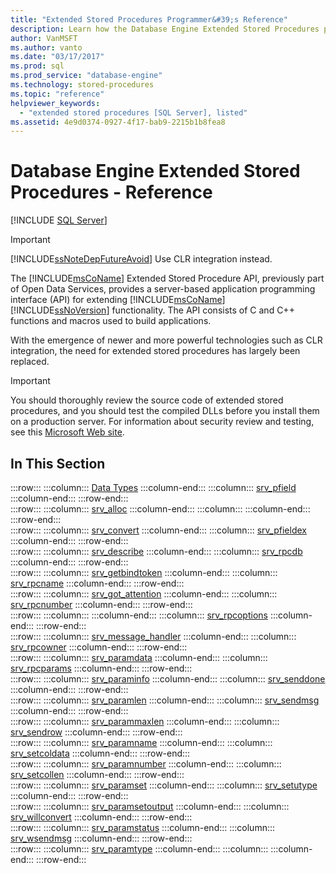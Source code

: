 ```yaml
---
title: "Extended Stored Procedures Programmer&#39;s Reference"
description: Learn how the Database Engine Extended Stored Procedures provide a server-based application programming interface (API) for expanding SQL Server functionality.
author: VanMSFT
ms.author: vanto
ms.date: "03/17/2017"
ms.prod: sql
ms.prod_service: "database-engine"
ms.technology: stored-procedures
ms.topic: "reference"
helpviewer_keywords:
  - "extended stored procedures [SQL Server], listed"
ms.assetid: 4e9d0374-0927-4f17-bab9-2215b1b8fea8
---
```

# Database Engine Extended Stored Procedures - Reference
 [!INCLUDE [SQL Server](../../includes/applies-to-version/sqlserver.md)]
    
> [!IMPORTANT]  
>  [!INCLUDE[ssNoteDepFutureAvoid](../../includes/ssnotedepfutureavoid-md.md)] Use CLR integration instead.  
  
 The [!INCLUDE[msCoName](../../includes/msconame-md.md)] Extended Stored Procedure API, previously part of Open Data Services, provides a server-based application programming interface (API) for extending [!INCLUDE[msCoName](../../includes/msconame-md.md)] [!INCLUDE[ssNoVersion](../../includes/ssnoversion-md.md)] functionality. The API consists of C and C++ functions and macros used to build applications.  
  
 With the emergence of newer and more powerful technologies such as CLR integration, the need for extended stored procedures has largely been replaced.  
  
> [!IMPORTANT]  
>  You should thoroughly review the source code of extended stored procedures, and you should test the compiled DLLs before you install them on a production server. For information about security review and testing, see this [Microsoft Web site](https://go.microsoft.com/fwlink/?LinkID=54761&amp;clcid=0x409https://msdn.microsoft.com/security/).  
  
## In This Section  
  
:::row:::
    :::column:::
        [Data Types](../../relational-databases/extended-stored-procedures-reference/data-types-extended-stored-procedure-api.md)
    :::column-end:::
    :::column:::
        [srv_pfield](../../relational-databases/extended-stored-procedures-reference/srv-pfield-extended-stored-procedure-api.md)
    :::column-end:::
:::row-end:::  
:::row:::
    :::column:::
        [srv_alloc](../../relational-databases/extended-stored-procedures-reference/srv-alloc-extended-stored-procedure-api.md)
    :::column-end:::
    :::column:::
    :::column-end:::
:::row-end:::  
:::row:::
    :::column:::
        [srv_convert](../../relational-databases/extended-stored-procedures-reference/srv-convert-extended-stored-procedure-api.md)
    :::column-end:::
    :::column:::
        [srv_pfieldex](../../relational-databases/extended-stored-procedures-reference/srv-pfieldex-extended-stored-procedure-api.md)
    :::column-end:::
:::row-end:::  
:::row:::
    :::column:::
        [srv_describe](../../relational-databases/extended-stored-procedures-reference/srv-describe-extended-stored-procedure-api.md)
    :::column-end:::
    :::column:::
        [srv_rpcdb](../../relational-databases/extended-stored-procedures-reference/srv-rpcdb-extended-stored-procedure-api.md)
    :::column-end:::
:::row-end:::  
:::row:::
    :::column:::
        [srv_getbindtoken](../../relational-databases/extended-stored-procedures-reference/srv-getbindtoken-extended-stored-procedure-api.md)
    :::column-end:::
    :::column:::
        [srv_rpcname](../../relational-databases/extended-stored-procedures-reference/srv-rpcname-extended-stored-procedure-api.md)
    :::column-end:::
:::row-end:::  
:::row:::
    :::column:::
        [srv_got_attention](../../relational-databases/extended-stored-procedures-reference/srv-got-attention-extended-stored-procedure-api.md)
    :::column-end:::
    :::column:::
        [srv_rpcnumber](../../relational-databases/extended-stored-procedures-reference/srv-rpcnumber-extended-stored-procedure-api.md)
    :::column-end:::
:::row-end:::  
:::row:::
    :::column:::
    :::column-end:::
    :::column:::
        [srv_rpcoptions](../../relational-databases/extended-stored-procedures-reference/srv-rpcoptions-extended-stored-procedure-api.md)
    :::column-end:::
:::row-end:::  
:::row:::
    :::column:::
        [srv_message_handler](../../relational-databases/extended-stored-procedures-reference/srv-message-handler-extended-stored-procedure-api.md)
    :::column-end:::
    :::column:::
        [srv_rpcowner](../../relational-databases/extended-stored-procedures-reference/srv-rpcowner-extended-stored-procedure-api.md)
    :::column-end:::
:::row-end:::  
:::row:::
    :::column:::
        [srv_paramdata](../../relational-databases/extended-stored-procedures-reference/srv-paramdata-extended-stored-procedure-api.md)
    :::column-end:::
    :::column:::
        [srv_rpcparams](../../relational-databases/extended-stored-procedures-reference/srv-rpcparams-extended-stored-procedure-api.md)
    :::column-end:::
:::row-end:::  
:::row:::
    :::column:::
        [srv_paraminfo](../../relational-databases/extended-stored-procedures-reference/srv-paraminfo-extended-stored-procedure-api.md)
    :::column-end:::
    :::column:::
        [srv_senddone](../../relational-databases/extended-stored-procedures-reference/srv-senddone-extended-stored-procedure-api.md)
    :::column-end:::
:::row-end:::  
:::row:::
    :::column:::
        [srv_paramlen](../../relational-databases/extended-stored-procedures-reference/srv-paramlen-extended-stored-procedure-api.md)
    :::column-end:::
    :::column:::
        [srv_sendmsg](../../relational-databases/extended-stored-procedures-reference/srv-sendmsg-extended-stored-procedure-api.md)
    :::column-end:::
:::row-end:::  
:::row:::
    :::column:::
        [srv_parammaxlen](../../relational-databases/extended-stored-procedures-reference/srv-parammaxlen-extended-stored-procedure-api.md)
    :::column-end:::
    :::column:::
        [srv_sendrow](../../relational-databases/extended-stored-procedures-reference/srv-sendrow-extended-stored-procedure-api.md)
    :::column-end:::
:::row-end:::  
:::row:::
    :::column:::
        [srv_paramname](../../relational-databases/extended-stored-procedures-reference/srv-paramname-extended-stored-procedure-api.md)
    :::column-end:::
    :::column:::
        [srv_setcoldata](../../relational-databases/extended-stored-procedures-reference/srv-setcoldata-extended-stored-procedure-api.md)
    :::column-end:::
:::row-end:::  
:::row:::
    :::column:::
        [srv_paramnumber](../../relational-databases/extended-stored-procedures-reference/srv-paramnumber-extended-stored-procedure-api.md)
    :::column-end:::
    :::column:::
        [srv_setcollen](../../relational-databases/extended-stored-procedures-reference/srv-setcollen-extended-stored-procedure-api.md)
    :::column-end:::
:::row-end:::  
:::row:::
    :::column:::
        [srv_paramset](../../relational-databases/extended-stored-procedures-reference/srv-paramset-extended-stored-procedure-api.md)
    :::column-end:::
    :::column:::
        [srv_setutype](../../relational-databases/extended-stored-procedures-reference/srv-setutype-extended-stored-procedure-api.md)
    :::column-end:::
:::row-end:::  
:::row:::
    :::column:::
        [srv_paramsetoutput](../../relational-databases/extended-stored-procedures-reference/srv-paramsetoutput-extended-stored-procedure-api.md)
    :::column-end:::
    :::column:::
        [srv_willconvert](../../relational-databases/extended-stored-procedures-reference/srv-willconvert-extended-stored-procedure-api.md)
    :::column-end:::
:::row-end:::  
:::row:::
    :::column:::
        [srv_paramstatus](../../relational-databases/extended-stored-procedures-reference/srv-paramstatus-extended-stored-procedure-api.md)
    :::column-end:::
    :::column:::
        [srv_wsendmsg](../../relational-databases/extended-stored-procedures-reference/srv-wsendmsg-extended-stored-procedure-api.md)
    :::column-end:::
:::row-end:::  
:::row:::
    :::column:::
        [srv_paramtype](../../relational-databases/extended-stored-procedures-reference/srv-paramtype-extended-stored-procedure-api.md)
    :::column-end:::
    :::column:::
    :::column-end:::
:::row-end:::
  
